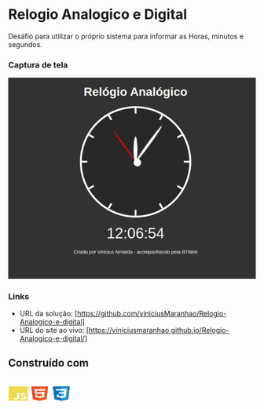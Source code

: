 # Relogio Analogico e Digital
Desáfio para utilizar o próprio sistema para informar as Horas, minutos e segundos.

###  Captura de tela

![](./relogio.gif)

###  Links

- URL da solução: [https://github.com/viniciusMaranhao/Relogio-Analogico-e-digital]
- URL do site ao vivo: [https://viniciusmaranhao.github.io/Relogio-Analogico-e-digital/]

##  Construído com
<div style="display: inline_block"><br>
  <img align="center" alt="Js" height="30" width="40" src="https://raw.githubusercontent.com/devicons/devicon/master/icons/javascript/javascript-plain.svg">
  <img align="center" alt="HTML" height="30" width="40" src="https://raw.githubusercontent.com/devicons/devicon/master/icons/html5/html5-original.svg">
  <img align="center" alt="CSS" height="30" width="40" src="https://raw.githubusercontent.com/devicons/devicon/master/icons/css3/css3-original.svg">
</div>
